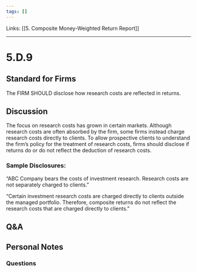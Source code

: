 ```yaml
---
tags: []
---
```

Links: [[5. Composite Money-Weighted Return Report]]
___
# 5.D.9
## Standard for Firms
The FIRM SHOULD disclose how research costs are reflected in returns.
## Discussion
The focus on research costs has grown in certain markets. Although research costs are often absorbed by the firm, some firms instead charge research costs directly to clients. To allow prospective clients to understand the firm’s policy for the treatment of research costs, firms should disclose if returns do or do not reflect the deduction of research costs.
### Sample Disclosures:
“ABC Company bears the costs of investment research. Research costs are not separately charged to clients.”

“Certain investment research costs are charged directly to clients outside the managed portfolio. Therefore, composite returns do not reflect the research costs that are charged directly to clients.”
## Q&A

## Personal Notes

### Questions
